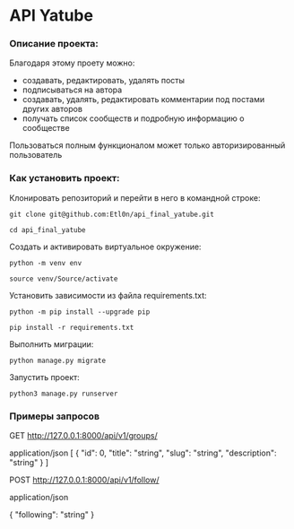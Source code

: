 # API Yatube

### Описание проекта:
Благодаря  этому проету можно:
- создавать, редактировать, удалять посты
- подписываться на автора
- создавать, удалять, редактировать комментарии под постами других авторов
- получать список сообществ и подробную информацию о сообществе

Пользоваться полным функционалом может только авторизированный пользователь

### Как установить проект:

Клонировать репозиторий и перейти в него в командной строке:

```
git clone git@github.com:Etl0n/api_final_yatube.git

cd api_final_yatube
```

Cоздать и активировать виртуальное окружение:

```
python -m venv env

source venv/Source/activate
```

Установить зависимости из файла requirements.txt:

```
python -m pip install --upgrade pip

pip install -r requirements.txt
```

Выполнить миграции:

```
python manage.py migrate
```

Запустить проект:

```
python3 manage.py runserver
```

### Примеры запросов
GET http://127.0.0.1:8000/api/v1/groups/

application/json
[
    {
        "id": 0,
        "title": "string",
        "slug": "string",
        "description": "string"
    }
]

POST http://127.0.0.1:8000/api/v1/follow/

application/json

{
    "following": "string"
}

